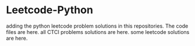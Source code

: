 # Leetcode-Python
adding the python leetcode problem solutions in this repositories. 
The code files are here.
all CTCI problems solutions are here.
some leetcode solutions are here.



































































































































































































































































































































































































































































































































































































































































































































































































































